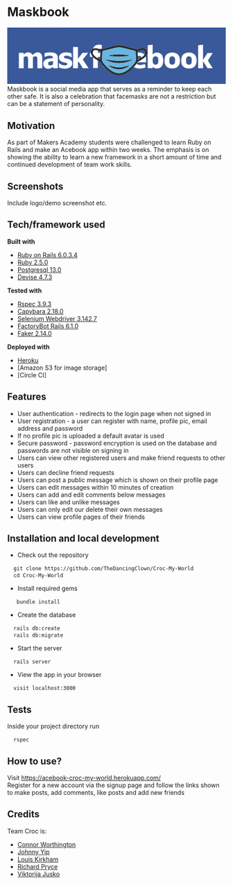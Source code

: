 # Maskbook
![Maskbook Logo](app/assets/images/surgicalmaskbook.jpg)
Maskbook is a social media app that serves as a reminder to keep each other safe. It is also a celebration that facemasks are not a restriction but can be a statement of personality.

## Motivation
As part of Makers Academy students were challenged to learn Ruby on Rails and make an Acebook app within two weeks. The emphasis is on showing the ability to learn a new framework in a short amount of time and continued development of team work skills.
 
## Screenshots
Include logo/demo screenshot etc.

## Tech/framework used

<b>Built with</b>
- [Ruby on Rails 6.0.3.4](https://rubyonrails.org/)
- [Ruby 2.5.0](https://www.ruby-lang.org/en/)
- [Postgresql 13.0](https://www.postgresql.org/)
- [Devise 4.7.3](https://github.com/heartcombo/devise)
  
<b>Tested with</b>
- [Rspec 3.9.3](https://rspec.info/)
- [Capybara 2.18.0](https://github.com/teamcapybara/capybara)
- [Selenium Webdriver 3.142.7](https://www.selenium.dev/documentation/en/webdriver/)
- [FactoryBot Rails 6.1.0](https://github.com/thoughtbot/factory_bot_rails)
- [Faker 2.14.0](https://github.com/fzaninotto/Faker)

<b>Deployed with</b>
- [Heroku](https://acebook-croc-my-world.herokuapp.com/)
- [Amazon S3 for image storage]
- [Circle CI]

## Features
* User authentication - redirects to the login page when not signed in
* User registration - a user can register with name, profile pic, email address and password
* If no profile pic is uploaded a default avatar is used
* Secure password - password encryption is used on the database and passwords are not visible on signing in
* Users can view other registered users and make friend requests to other users
* Users can decline friend requests
* Users can post a public message which is shown on their profile page
* Users can edit messages within 10 minutes of creation
* Users can add and edit comments below messages
* Users can like and unlike messages
* Users can only edit our delete their own messages
* Users can view profile pages of their friends


## Installation and local development

+ Check out the repository  
```
  git clone https://github.com/TheDancingClown/Croc-My-World  
  cd Croc-My-World
```
+ Install required gems  
```
   bundle install
```
+ Create the database  
```
  rails db:create  
  rails db:migrate
```
+ Start the server
``` 
  rails server
```
+ View the app in your browser 
``` 
  visit localhost:3000
```


## Tests
Inside your project directory run
```  
  rspec
```

## How to use?
Visit https://acebook-croc-my-world.herokuapp.com/  
Register for a new account via the signup page and follow the links shown to make posts, add comments, like posts and add new friends

## Credits
Team Croc is:
* [Connor Worthington](https://github.com/CRTW26)
* [Johnny Yip](https://github.com/JYip93)
* [Louis Kirkham](https://github.com/TheDancingClown)
* [Richard Pryce](https://github.com/prycey77)
* [Viktorija Jusko](https://github.com/vikjusko)


